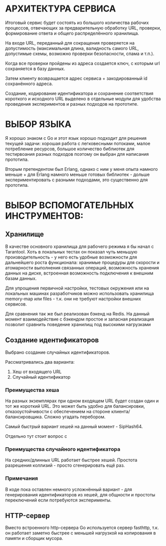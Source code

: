 АРХИТЕКТУРА СЕРВИСА
===================
Итоговый сервис будет состоять из большого количества рабочих процессов, отвечающих за предварительную обработку URL,
проверки, формирование ответа и общего распределённого хранилища.

На входе URL, переданный для сокращения проверяется на допустимость (максимальная длина, валидность самого URL, допустимые
схемы, возможно проверки безопасности, спама и т.п.).

Когда все проверки пройдены из адреса создается ключ, с которым url сохраняется в базу данных.

Затем клиенту возвращается адрес сервиса + закодированный id сохранённого адреса.

Создание, кодирование идентификатора и сохранение соответствия короткого и исходного URL выделено в отдельные модули для 
удобства проведения экспериментов и разных подходов на прототипе.

ВЫБОР ЯЗЫКА
===========

Я хорошо знаком с Go и этот язык хорошо подходит для решения текущей задачи:
хорошая работа с легковесными потоками, малое потребление ресурсов, большое количество библиотек для
тестирвоания разных подходов
поэтому он выбран для написания прототипа.

Вторым претендентом был Erlang, однако с ним у меня опыта намного меньше + для Erlang намного меньше
готовых библиотек - дольше экспериментировать с разными подходами, это существенно для прототипа.

ВЫБОР ВСПОМОГАТЕЛЬНЫХ ИНСТРУМЕНТОВ:
===================================

Хранилище
---------
В качестве основного хранилища для рабочего режима я бы начал с Tarantool. Хоть в локальных тестах он показал чуть меньшую
производительность - у него есть удобные возможности для дальнейшего роста функционала: хранимые процедуры для скорости
и атомарности выполнения связанных операций, возможность хранения данных на диске, 
встроенная возможность подключения к внешним базам данных.

Для упрощения первичной настройки, тестовых окружения или на локальных машинах разработчиков можно использовать хранилища
memory-map или files - т.к. они не требуют настройки внешних сервисов.

Для сравнения так же был реализован бэкенд на Redis. На данный момент взаимодействие с бэкендом простое и запасная 
реализация позволит сравнить поведение хранилищ под высокими нагрузками

Создание идентификаторов
------------------------
Выбрано создание случайных идентификаторов.

Рассматривались два варианта:
1. Хеш от входящего URL
2. Случайный идентификатор

### Преимущества хеша
На разных экземплярах при одном входящем URL будет создан один и тот же короткий URL. Это может быть удобно для
балансировки, отказоустойчивости с обеспечением на стороне клиента/балансировщика. Сложно угадать перебором.

Самый быстрый вариант хешей на данный момент - SipHash64.

Отдельно тут стоит вопрос с 

### Преимущества случайного идентификатора
На средних/длинных URL работает быстрее хешей. Простота разрешения коллизий - просто сгенерировать ещё раз.

### Примечания
В коде пока оставлен немного усложнённый вариант - для генерирования идентификаторов из хешей, для общности и простоты переключений
если потребуются эксперименты.

HTTP-сервер
-----------
Вместо встроенного http-сервера Go используется сервер fasthttp, т.к. он работает заметно быстрее с меньшей нагрузкой
на копирования в памяти и сборщик мусора.

